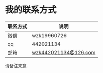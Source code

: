 # 我的联系方式

| 联系方式 | 说明                   |
| ----- |----------------------|
| 微信 | wzk19960726          |
|qq | 442021134            |
| 邮箱 | wzk442021134@126.com |


请备注来意.
